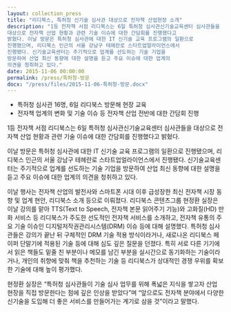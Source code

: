 ```yaml
---
layout: collection_press
title: "리디북스, 특허청 신기술 심사관 대상으로 전자책 산업현장 소개"
description: "1등 전자책 서점 리디북스는 6일 특허청 심사관신기술교육센터 심사관들을
대상으로 전자책 산업 현황과 관련 기술 이슈에 대한 간담회를 진행했다고
밝혔다. 이날 방문은 특허청 심사관에 대한 IT 신기술 교육 프로그램의 일환으로
진행됐으며, 리디북스 인근의 서울 강남구 테헤란로 스타트업얼라이언스에서
진행됐다. 신기술교육센터는 주기적으로 업계를 선도하는 기술 기업을
방문하여 산업 최신 동향에 대한 설명을 듣고 주요 이슈에 대한 업계의
의견을 청취하고 있다."
date: 2015-11-06 00:00:00
permalink: /press/특허청-방문
docx: "/press/files/2015-11-06-특허청-방문.docx"
---
```



* 특허청 심사관 16명, 6일 리디북스 방문해 현장 교육
* 전자책 업계의 변화 및 기술 이슈 등 전자책 산업 전반에 대한 간담회 진행

1등 전자책 서점 리디북스는 6일 특허청 심사관신기술교육센터 심사관들을 대상으로 전자책 산업 현황과 관련 기술 이슈에 대한 간담회를 진행했다고 밝혔다.

이날 방문은 특허청 심사관에 대한 IT 신기술 교육 프로그램의 일환으로 진행됐으며, 리디북스 인근의 서울 강남구 테헤란로 스타트업얼라이언스에서 진행됐다. 신기술교육센터는 주기적으로 업계를 선도하는 기술 기업을 방문하여 산업 최신 동향에 대한 설명을 듣고 주요 이슈에 대한 업계의 의견을 청취하고 있다.

이날 행사는 전자책 산업의 발전사와 스마트폰 시대 이후 급성장한 최신 전자책 시장 동향 및 업계 현안, 리디북스 소개 등으로 이뤄졌다. 리디북스 콘텐츠그룹 현정환 실장은 이날 강의를 맡아 TTS(Text to Speech, 전자책 본문 읽어주기 기능)와 고화질(HD) 만화 서비스 등 리디북스가 주도한 선도적인 전자책 서비스를 소개하고, 전자책 유통의 주요 기술 이슈인 디지털저작권관리시스템(DRM) 이슈 등에 대해 설명했다. 특허청 심사관들은 강의가 끝난 뒤 구체적인 DRM 기술 적용 방식이라거나, 새로나온 리디북스 페이퍼 단말기에 적용된 기술 등에 대해 심도 깊은 질문을 던졌다. 특히 서로 다른 기기에서 읽은 책들도 밑줄 친 부분이나 메모를 남긴 부분을 실시간으로 동기화하는 기술이라거나, 개인의 취향에 맞춰 책을 추천하는 기술 등 리디북스가 상대적인 경쟁 우위를 확보한 기술에 대해 높이 평가했다.

현정환 실장은 “특허청 심사관들이 기술 심사 업무를 위해 폭넓은 지식을 쌓고자 산업 현장을 직접 방문한다는 점에 깊은 인상을 받았다”며 “앞으로도 전자책 분야에서 다양한 신기술을 도입해 더 좋은 서비스를 만들어가는 계기로 삼을 것”이라고 말했다.
